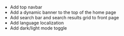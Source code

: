 - Add top navbar 
- Add a dynamic banner to the top of the home page
- Add search bar and search results grid to front page
- Add language localization
- Add dark/light mode toggle